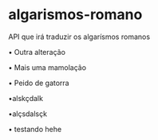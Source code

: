 # algarismos-romano
API que irá traduzir os algarísmos romanos


• Outra alteração

• Mais uma mamolação

• Peido de gatorra

•alskçdalk

•alçsdalsçk

• testando hehe


